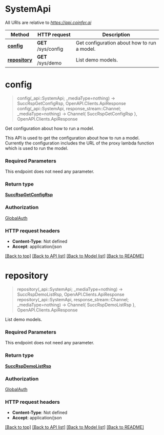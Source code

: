 # SystemApi

All URIs are relative to *https://api.coinfer.ai*

Method | HTTP request | Description
------------- | ------------- | -------------
[**config**](SystemApi.md#config) | **GET** /sys/config | Get configuration about how to run a model.
[**repository**](SystemApi.md#repository) | **GET** /sys/demo | List demo models.


# **config**
> config(_api::SystemApi; _mediaType=nothing) -> SuccRspGetConfigRsp, OpenAPI.Clients.ApiResponse <br/>
> config(_api::SystemApi, response_stream::Channel; _mediaType=nothing) -> Channel{ SuccRspGetConfigRsp }, OpenAPI.Clients.ApiResponse

Get configuration about how to run a model.

This API is used to get the configuration about how to run a model. Currently the configuration includes the URL of the proxy lambda function which is used to run the model.

### Required Parameters
This endpoint does not need any parameter.

### Return type

[**SuccRspGetConfigRsp**](SuccRspGetConfigRsp.md)

### Authorization

[GlobalAuth](../README.md#GlobalAuth)

### HTTP request headers

 - **Content-Type**: Not defined
 - **Accept**: application/json

[[Back to top]](#) [[Back to API list]](../README.md#api-endpoints) [[Back to Model list]](../README.md#models) [[Back to README]](../README.md)

# **repository**
> repository(_api::SystemApi; _mediaType=nothing) -> SuccRspDemoListRsp, OpenAPI.Clients.ApiResponse <br/>
> repository(_api::SystemApi, response_stream::Channel; _mediaType=nothing) -> Channel{ SuccRspDemoListRsp }, OpenAPI.Clients.ApiResponse

List demo models.

### Required Parameters
This endpoint does not need any parameter.

### Return type

[**SuccRspDemoListRsp**](SuccRspDemoListRsp.md)

### Authorization

[GlobalAuth](../README.md#GlobalAuth)

### HTTP request headers

 - **Content-Type**: Not defined
 - **Accept**: application/json

[[Back to top]](#) [[Back to API list]](../README.md#api-endpoints) [[Back to Model list]](../README.md#models) [[Back to README]](../README.md)

